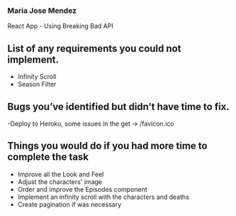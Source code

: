 ### Maria Jose Mendez

React App - Using Breaking Bad API

## List of any requirements you could not implement.

- Infinity Scroll
- Season Filter

## Bugs you’ve identified but didn’t have time to fix.

-Deploy to Heroku, some issues in the get -> /favicon.ico

## Things you would do if you had more time to complete the task

- Improve all the Look and Feel
- Adjust the characters' image
- Order and improve the Episodes component
- Implement an infinity scroll with the characters and deaths
- Create pagination if was necessary
